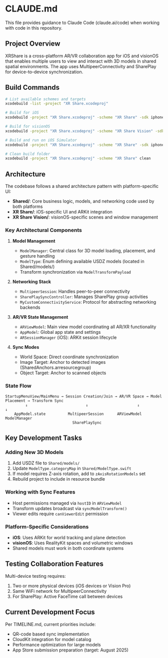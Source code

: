 # CLAUDE.md

This file provides guidance to Claude Code (claude.ai/code) when working with code in this repository.

## Project Overview

XRShare is a cross-platform AR/VR collaboration app for iOS and visionOS that enables multiple users to view and interact with 3D models in shared spatial environments. The app uses MultipeerConnectivity and SharePlay for device-to-device synchronization.

## Build Commands

```bash
# List available schemes and targets
xcodebuild -list -project "XR Share.xcodeproj"

# Build for iOS
xcodebuild -project "XR Share.xcodeproj" -scheme "XR Share" -sdk iphoneos -configuration Debug

# Build for visionOS
xcodebuild -project "XR Share.xcodeproj" -scheme "XR Share Vision" -sdk xros -configuration Debug

# Build and run on iOS Simulator
xcodebuild -project "XR Share.xcodeproj" -scheme "XR Share" -sdk iphonesimulator -destination 'platform=iOS Simulator,name=iPhone 15'

# Clean build folder
xcodebuild -project "XR Share.xcodeproj" -scheme "XR Share" clean
```

## Architecture

The codebase follows a shared architecture pattern with platform-specific UI:

- **Shared/**: Core business logic, models, and networking code used by both platforms
- **XR Share/**: iOS-specific UI and ARKit integration
- **XR Share Vision/**: visionOS-specific scenes and window management

### Key Architectural Components

1. **Model Management**
   - `ModelManager`: Central class for 3D model loading, placement, and gesture handling
   - `ModelType`: Enum defining available USDZ models (located in Shared/models/)
   - Transform synchronization via `ModelTransformPayload`

2. **Networking Stack**
   - `MultipeerSession`: Handles peer-to-peer connectivity
   - `SharePlaySyncController`: Manages SharePlay group activities
   - `MyCustomConnectivityService`: Protocol for abstracting networking backends

3. **AR/VR State Management**
   - `ARViewModel`: Main view model coordinating all AR/XR functionality
   - `AppModel`: Global app state and settings
   - `ARSessionManager` (iOS): ARKit session lifecycle

4. **Sync Modes**
   - World Space: Direct coordinate synchronization
   - Image Target: Anchor to detected images (SharedAnchors.arresourcegroup)
   - Object Target: Anchor to scanned objects

### State Flow

```
StartupMenuView/MainMenu → Session Creation/Join → AR/VR Space → Model Placement → Transform Sync
         ↓                          ↓                      ↓              ↓
    AppModel.state          MultipeerSession      ARViewModel    ModelManager
                              SharePlaySync
```

## Key Development Tasks

### Adding New 3D Models
1. Add USDZ file to `Shared/models/`
2. Update `ModelType.categoryMap` in `Shared/ModelType.swift`
3. If model requires Z-axis rotation, add to `zAxisRotationModels` set
4. Rebuild project to include in resource bundle

### Working with Sync Features
- Host permissions managed via `hostID` in `ARViewModel`
- Transform updates broadcast via `syncModelTransform()`
- Viewer edits require `canViewerEdit` permission

### Platform-Specific Considerations
- **iOS**: Uses ARKit for world tracking and plane detection
- **visionOS**: Uses RealityKit spaces and volumetric windows
- Shared models must work in both coordinate systems

## Testing Collaboration Features

Multi-device testing requires:
1. Two or more physical devices (iOS devices or Vision Pro)
2. Same WiFi network for MultipeerConnectivity
3. For SharePlay: Active FaceTime call between devices

## Current Development Focus

Per TIMELINE.md, current priorities include:
- QR-code based sync implementation
- CloudKit integration for model catalog
- Performance optimization for large models
- App Store submission preparation (target: August 2025)